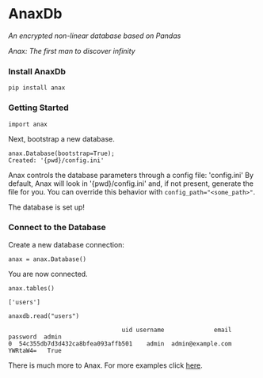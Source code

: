 # AnaxDb
<i>An encrypted non-linear database based on Pandas</i>

<i>Anax: The first man to discover infinity</i>

### Install AnaxDb

```
pip install anax
```

### Getting Started

```
import anax
```

Next, bootstrap a new database.

```
anax.Database(bootstrap=True);
Created: '{pwd}/config.ini'
```

Anax controls the database parameters through a config file: 'config.ini' By default, Anax will look in '{pwd}/config.ini' and,  if not present, generate the file for you. You can override this behavior with `config_path="<some_path>"`.

The database is set up!

### Connect to the Database

Create a new database connection:

```
anax = anax.Database()
```

You are now connected.

```
anax.tables()

['users']
```

```
anaxdb.read("users")

                                uid username              email  password  admin
0  54c355db7d3d432ca8bfea093affb501    admin  admin@example.com  YWRtaW4=   True
```

There is much more to Anax. For more examples click <a href="https://github.com/abrahamrhoffman/AnaxDb/tree/master/examples">here</a>.

